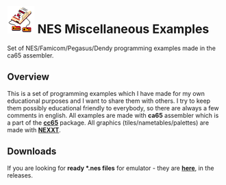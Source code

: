 # ![](https://github.com/tstamborski/pixelart-icons/blob/main/png/famicom64.png) NES Miscellaneous Examples 
Set of NES/Famicom/Pegasus/Dendy programming examples made in the ca65 assembler.
## Overview
This is a set of programming examples which I have made for my own educational purposes and I want to share them with others. I try to keep them possibly educational friendly to everybody, so there are always a few comments in english. All examples are made with __ca65__ assembler which is a part of the [__cc65__](https://cc65.github.io) package. All graphics (tiles/nametables/palettes) are made with [__NEXXT__](https://frankengraphics.itch.io/nexxt).
## Downloads
If you are looking for __ready *.nes files__ for emulator - they are [__here__](https://github.com/tstamborski/nes-misc-examples/releases/download/v2023.07.22/nes-misc-examples.zip), in the releases.
